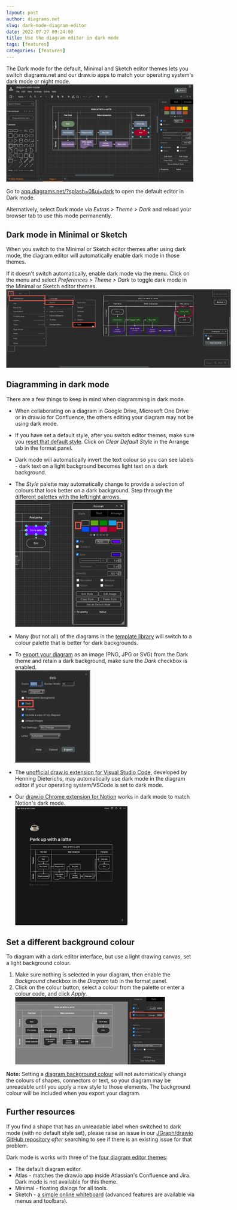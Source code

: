 ```yaml
---
layout: post
author: diagrams.net
slug: dark-mode-diagram-editor
date: 2022-07-27 09:24:00
title: Use the diagram editor in dark mode
tags: [features]
categories: [features]
---
```


The Dark mode for the default, Minimal and Sketch editor themes lets you switch diagrams.net and our draw.io apps to match your operating system's dark mode or night mode.
<br /><img src="/assets/img/blog/dark-mode-default-theme.png" style="width=100%;max-width:500px;height:auto;" alt="Use diagrams.net and draw.io in dark mode when using the default editor theme, as well as with the Minimal and Sketch editor themes">

Go to [app.diagrams.net/?splash=0&ui=dark](https://app.diagrams.net/?splash=0&ui=dark) to open the default editor in Dark mode. 

Alternatively, select Dark mode via _Extras > Theme > Dark_ and reload your browser tab to use this mode permanently. 

## Dark mode in Minimal or Sketch

When you switch to the Minimal or Sketch editor themes after using dark mode, the diagram editor will automatically enable dark mode in those themes. 

If it doesn't switch automatically, enable dark mode via the menu. Click on the menu and select _Preferences > Theme > Dark_ to toggle dark mode in the Minimal or Sketch editor themes.
<br /><img src="/assets/img/blog/dark-mode-sketch-theme.png" style="width=100%;max-width:600px;height:auto;" alt="Use diagrams.net and draw.io in dark mode when using the Sketch editor themes">

## Diagramming in dark mode

There are a few things to keep in mind when diagramming in dark mode. 

* When collaborating on a diagram in Google Drive, Microsoft One Drive or in draw.io for Confluence, the others editing your diagram may not be using dark mode. 

* If you have set a default style, after you switch editor themes, make sure you [reset that default style](/doc/faq/styles-default-reset.html). Click on _Clear Default Style_ in the Arrange tab in the format panel.

* Dark mode will automatically invert the text colour so you can see labels - dark text on a light background becomes light text on a dark background. 

* The _Style_ palette may automatically change to provide a selection of colours that look better on a dark background. Step through the different palettes with the left/right arrows.
<br /><img src="/assets/img/blog/dark-mode-change-style-palette.png" style="width=100%;max-width:300px;height:auto;" alt="Change to a style palette to format shapes more visibly against a dark background when using the Dark editor theme in diagrams.net">

* Many (but not all) of the diagrams in the [template library](/blog/template-diagrams.html) will switch to a colour palette that is better for dark backgrounds. 

* To [export your diagram](/doc/faq/export-diagram.html) as an image (PNG, JPG or SVG) from the Dark theme and retain a dark background, make sure the _Dark_ checkbox is enabled.
<br /><img src="/assets/img/blog/export-image-dark-theme.png" style="width=100%;max-width:200px;height:auto;" alt="Make sure to leave the Dark checkbox enabled when exporting a diagram as an image from the Dark editor theme">

* The [unofficial draw.io extension for Visual Studio Code](/blog/edit-diagrams-with-github-dev.html), developed by Henning Dieterichs, may automatically use dark mode in the diagram editor if your operating system/VSCode is set to dark mode.

* Our [draw.io Chrome extension for Notion](/blog/drawio-notion.html) works in dark mode to match Notion's dark mode.
<br /><img src="/assets/img/blog/notion-extension.gif" style="width=100%;max-width:300px;height:auto;" alt="Make sure to leave the Dark checkbox enabled when exporting a diagram as an image from the Dark editor theme">

## Set a different background colour

To diagram with a dark editor interface, but use a light drawing canvas, set a light background colour. 

1. Make sure nothing is selected in your diagram, then enable the _Background_ checkbox in the _Diagram_ tab in the format panel. 
2. Click on the colour button, select a colour from the palette or enter a colour code, and click _Apply_.
<br /><img src="/assets/img/blog/dark-mode-diagram-background.png" style="width=100%;max-width:400px;height:auto;" alt="Adding a diagram background will not automatically update the colours of shapes and connectors in your diagram">

**Note:** Setting a [diagram background colour](/doc/faq/background-colour.html) will not automatically change the colours of shapes, connectors or text, so your diagram may be unreadable until you apply a new style to those elements. The background colour will be included when you export your diagram.

## Further resources

If you find a shape that has an unreadable label when switched to dark mode (with no default style set), please raise an issue in our [JGraph/drawio GitHub repository](https://github.com/jgraph/drawio/issues) _after_ searching to see if there is an existing issue for that problem.

Dark mode is works with three of the [four diagram editor themes](/blog/diagram-editor-theme.html): 
* The default diagram editor.
* Atlas - matches the draw.io app inside Atlassian's Confluence and Jira. Dark mode is not available for this theme.
* Minimal - floating dialogs for all tools.
* Sketch - [a simple online whiteboard](/blog/sketch-online-whiteboard.html) (advanced features are available via menus and toolbars).